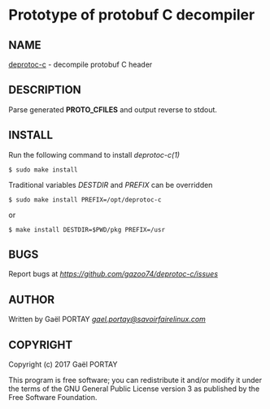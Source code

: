 # Prototype of protobuf C decompiler

## NAME

[deprotoc-c](deprotoc-c.1.adoc) - decompile protobuf C header

## DESCRIPTION

Parse generated **PROTO_CFILES** and output reverse to stdout.

## INSTALL

Run the following command to install *deprotoc-c(1)*

	$ sudo make install

Traditional variables *DESTDIR* and *PREFIX* can be overridden

	$ sudo make install PREFIX=/opt/deprotoc-c

or

	$ make install DESTDIR=$PWD/pkg PREFIX=/usr

## BUGS

Report bugs at *https://github.com/gazoo74/deprotoc-c/issues*

## AUTHOR

Written by Gaël PORTAY *gael.portay@savoirfairelinux.com*

## COPYRIGHT

Copyright (c) 2017 Gaël PORTAY

This program is free software; you can redistribute it and/or modify it under
the terms of the GNU General Public License version 3 as published by the
Free Software Foundation.

